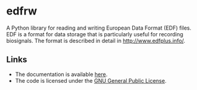 # edfrw

A Python library for reading and writing European Data Format (EDF)
files. EDF is a format for data storage that is particularly useful for
recording biosignals. The format is described in detail in
http://www.edfplus.info/.


## Links

* The documentation is available [here](https://antgon.github.io/edfrw/).
* The code is licensed under the [GNU General Public License](http://www.gnu.org/licenses/gpl.html).